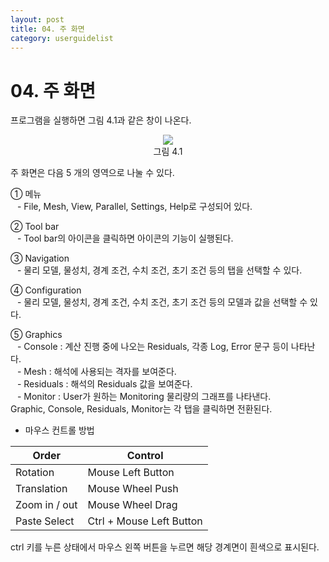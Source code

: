 ```yaml
---
layout: post
title: 04. 주 화면
category: userguidelist
---
```


# 04. 주 화면

프로그램을 실행하면 그림 4.1과 같은 창이 나온다.<br>

<p align='center'>
    <img src="https:nextfoam.co.kr/baramManual/userguide/4.1.png"><br>
    그림 4.1
</p>

주 화면은 다음 5 개의 영역으로 나눌 수 있다. <br>

① 메뉴 <br>
    &ensp; - File, Mesh, View, Parallel, Settings, Help로 구성되어 있다.<br>

② Tool bar<br>
    &ensp; - Tool bar의 아이콘을 클릭하면 아이콘의 기능이 실행된다.<br>

③ Navigation<br>
    &ensp; - 물리 모델, 물성치, 경계 조건, 수치 조건, 초기 조건 등의 탭을 선택할 수 있다.<br>

④ Configuration<br>
    &ensp; - 물리 모델, 물성치, 경계 조건, 수치 조건, 초기 조건 등의 모델과 값을 선택할 수 있다.<br>

⑤ Graphics<br>
    &ensp; - Console : 계산 진행 중에 나오는 Residuals, 각종 Log, Error 문구 등이 나타난다.<br>
    &ensp; - Mesh : 해석에 사용되는 격자를 보여준다.<br>
    &ensp; - Residuals : 해석의 Residuals 값을 보여준다.<br>
    &ensp; - Monitor : User가 원하는 Monitoring 물리량의 그래프를 나타낸다.<br>
Graphic, Console, Residuals, Monitor는 각 탭을 클릭하면 전환된다.

* 마우스 컨트롤 방법<br>

|Order|Control|
|------|---|
|Rotation|Mouse Left Button|
|Translation|Mouse Wheel Push|
|Zoom in / out|Mouse Wheel Drag|
|Paste Select|Ctrl + Mouse Left Button|

ctrl 키를 누른 상태에서 마우스 왼쪽 버튼을 누르면 해당 경계면이 흰색으로 표시된다.